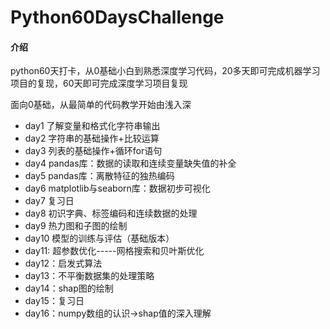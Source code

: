 # Python60DaysChallenge

#### 介绍
python60天打卡，从0基础小白到熟悉深度学习代码，20多天即可完成机器学习项目的复现，60天即可完成深度学习项目复现

面向0基础，从最简单的代码教学开始由浅入深


- day1 了解变量和格式化字符串输出
- day2 字符串的基础操作+比较运算
- day3 列表的基础操作+循环for语句
- day4 pandas库：数据的读取和连续变量缺失值的补全
- day5 pandas库：离散特征的独热编码
- day6 matplotlib与seaborn库：数据初步可视化
- day7 复习日
- day8 初识字典、标签编码和连续数据的处理
- day9 热力图和子图的绘制
- day10 模型的训练与评估（基础版本）
- day11: 超参数优化-----网格搜索和贝叶斯优化
- day12：启发式算法
- day13：不平衡数据集的处理策略
- day14：shap图的绘制
- day15：复习日
- day16：numpy数组的认识->shap值的深入理解
